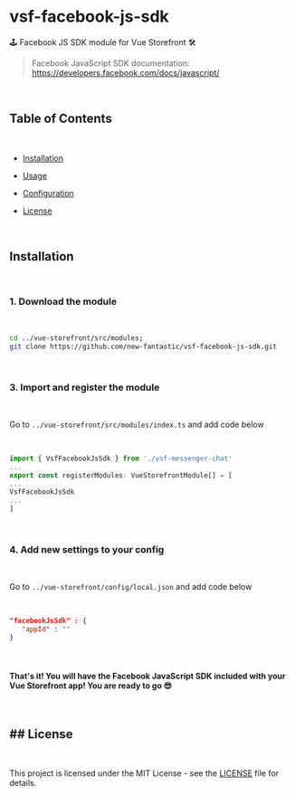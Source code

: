 # vsf-facebook-js-sdk

🕹 Facebook JS SDK module for Vue Storefront 🛠

> Facebook JavaScript SDK documentation: https://developers.facebook.com/docs/javascript/

<br/>

## Table of Contents

<br/>

- [Installation](#installation)

- [Usage](#usage)

- [Configuration](#configuration)

- [License](#license)

<br/>

## Installation

<br/>

### 1. Download the module

<br/>

```bash
cd ../vue-storefront/src/modules;
git clone https://github.com/new-fantastic/vsf-facebook-js-sdk.git
```

<br/>

### 3. Import and register the module

<br/>

Go to `../vue-storefront/src/modules/index.ts` and add code below

<br/>

```javascript
import { VsfFacebookJsSdk } from './vsf-messenger-chat'
...
export const registerModules: VueStorefrontModule[] = [
...
VsfFacebookJsSdk
...
]
```

<br/>

### 4. Add new settings to your config

<br/>

Go to `../vue-storefront/config/local.json` and add code below

<br/>

```json
"facebookJsSdk" : {
   "appId" : ""
}
```

<br/>

#### That's it! You will have the Facebook JavaScript SDK included with your Vue Storefront app! You are ready to go :sunglasses:

<br/>

## ## License

<br/>

This project is licensed under the MIT License - see the [LICENSE](LICENSE) file for details.
